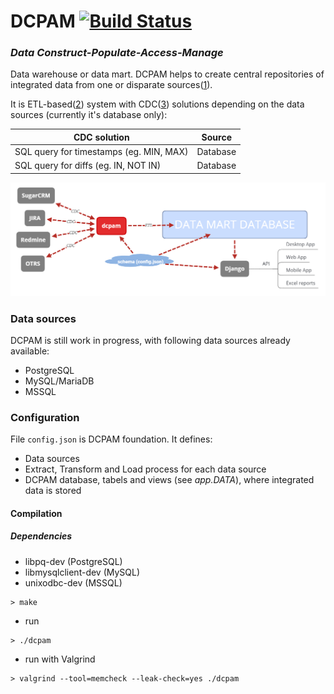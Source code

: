 # DCPAM [![Build Status](https://travis-ci.org/OrionExplorer/dcpam.svg?branch=master)](https://travis-ci.org/OrionExplorer/dcpam)
### _Data Construct-Populate-Access-Manage_
Data warehouse or data mart.
DCPAM helps to create central repositories of integrated data from one or disparate sources([1]).

It is ETL-based([2]) system with CDC([3]) solutions depending on the data sources (currently it's database only):

| CDC solution                            | Source        |
|-----------------------------------------|:-------------:| 
| SQL query for timestamps (eg. MIN, MAX) | Database      |
| SQL query for diffs (eg. IN, NOT IN)    | Database      |


![Architecture overview](https://raw.githubusercontent.com/OrionExplorer/dcpam/master/docs/architecture.png)


### Data sources
DCPAM is still work in progress, with following data sources already available:
* PostgreSQL
* MySQL/MariaDB
* MSSQL

### Configuration
File `config.json` is DCPAM foundation. It defines:
* Data sources
* Extract, Transform and Load process for each data source
* DCPAM database, tabels and views (see _app.DATA_), where integrated data is stored


#### Compilation
##### Dependencies
- libpq-dev (PostgreSQL)
- libmysqlclient-dev (MySQL)
- unixodbc-dev (MSSQL)

```
> make
```
- run
```
> ./dcpam
```
- run with Valgrind
```
> valgrind --tool=memcheck --leak-check=yes ./dcpam
```

[1]: https://en.wikipedia.org/wiki/Data_warehouse
[2]: https://en.wikipedia.org/wiki/Extract,_transform,_load
[3]: https://en.wikipedia.org/wiki/Change_data_capture
